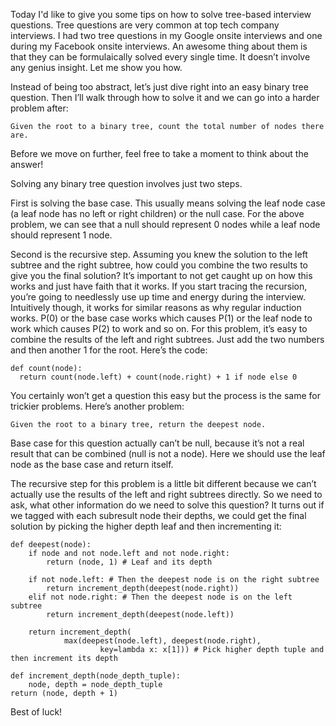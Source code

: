 Today I'd like to give you some tips on how to solve tree-based interview questions. Tree questions are very common at top tech company interviews. I had two tree questions in my Google onsite interviews and one during my Facebook onsite interviews. An awesome thing about them is that they can be formulaically solved every single time. It doesn’t involve any genius insight. Let me show you how.

Instead of being too abstract, let’s just dive right into an easy binary tree question. Then I’ll walk through how to solve it and we can go into a harder problem after:

    Given the root to a binary tree, count the total number of nodes there are.

Before we move on further, feel free to take a moment to think about the answer!

Solving any binary tree question involves just two steps.

First is solving the base case. This usually means solving the leaf node case (a leaf node has no left or right children) or the null case. For the above problem, we can see that a null should represent 0 nodes while a leaf node should represent 1 node.

Second is the recursive step. Assuming you knew the solution to the left subtree and the right subtree, how could you combine the two results to give you the final solution? It’s important to not get caught up on how this works and just have faith that it works. If you start tracing the recursion, you’re going to needlessly use up time and energy during the interview. Intuitively though, it works for similar reasons as why regular induction works. P(0) or the base case works which causes P(1) or the leaf node to work which causes P(2) to work and so on. For this problem, it’s easy to combine the results of the left and right subtrees. Just add the two numbers and then another 1 for the root. Here’s the code:

    def count(node):
      return count(node.left) + count(node.right) + 1 if node else 0

You certainly won’t get a question this easy but the process is the same for trickier problems. Here’s another problem:

    Given the root to a binary tree, return the deepest node.

Base case for this question actually can’t be null, because it’s not a real result that can be combined (null is not a node). Here we should use the leaf node as the base case and return itself.

The recursive step for this problem is a little bit different because we can’t actually use the results of the left and right subtrees directly. So we need to ask, what other information do we need to solve this question? It turns out if we tagged with each subresult node their depths, we could get the final solution by picking the higher depth leaf and then incrementing it:

    def deepest(node):
        if node and not node.left and not node.right:
            return (node, 1) # Leaf and its depth
    
        if not node.left: # Then the deepest node is on the right subtree
            return increment_depth(deepest(node.right))
        elif not node.right: # Then the deepest node is on the left subtree
            return increment_depth(deepest(node.left))
    
        return increment_depth(
                max(deepest(node.left), deepest(node.right),
                        key=lambda x: x[1])) # Pick higher depth tuple and then increment its depth

    def increment_depth(node_depth_tuple):
        node, depth = node_depth_tuple
    return (node, depth + 1)

Best of luck!